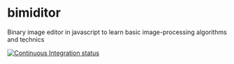 bimiditor
=========

Binary image editor in javascript to learn basic image-processing algorithms and technics

[![Continuous Integration status](https://travis-ci.org/gallardo/bimiditor.png?branch=master)](https://travis-ci.org/gallardo/bimiditor)
